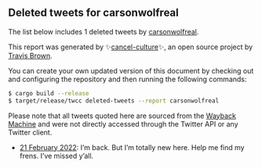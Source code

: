 ## Deleted tweets for carsonwolfreal

The list below includes 1 deleted tweets by
[carsonwolfreal](https://twitter.com/carsonwolfreal).



This report was generated by ✨[cancel-culture](https://github.com/travisbrown/cancel-culture)✨,
an open source project by [Travis Brown](https://twitter.com/travisbrown).

You can create your own updated version of this document by checking out and configuring the
repository and then running the following commands:

```bash
$ cargo build --release
$ target/release/twcc deleted-tweets --report carsonwolfreal
```

Please note that all tweets quoted here are sourced from the
[Wayback Machine](https://web.archive.org) and were not directly accessed through the Twitter API or
any Twitter client.

* [21 February 2022](https://web.archive.org/web/20220221164301/https://twitter.com/carsonwolfreal/status/1495799947446427649): I’m back. But I’m totally new here. Help me find my frens. I’ve missed y’all. <!--1495799947446427649-->
